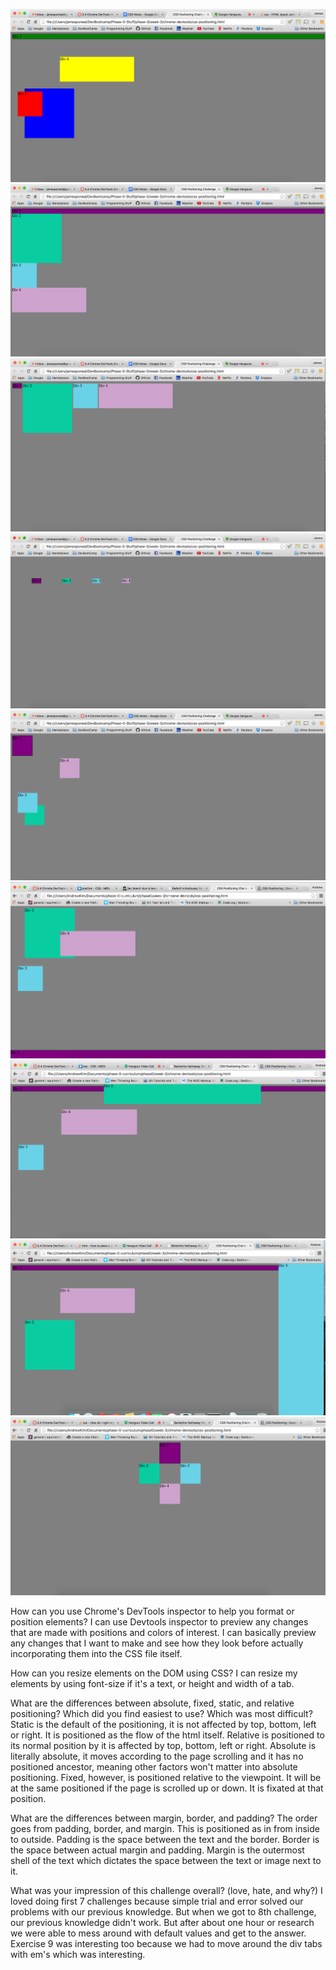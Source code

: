 ![exercise1](./imgs/exercise1.png)
![exercise2](./imgs/exercise2.png)
![exercise3](./imgs/exercise3.png)
![exercise4](./imgs/exercise4.png)
![exercise5](./imgs/exercise5.png)
![exercise6](./imgs/exercise6.png)
![exercise7](./imgs/exercise7.png)
![exercise8](./imgs/exercise8.png)
![exercise9](./imgs/exercise9.png)

How can you use Chrome's DevTools inspector to help you format or position elements?
I can use Devtools inspector to preview any changes that are made with positions and colors of interest.  I can basically preview any changes that I want to make and see how they look before actually incorporating them into the CSS file itself.

How can you resize elements on the DOM using CSS?
I can resize my elements by using font-size if it's a text, or height and width of a tab.

What are the differences between absolute, fixed, static, and relative positioning? Which did you find easiest to use? Which was most difficult?
Static is the default of the positioning, it is not affected by top, bottom, left or right.  It is positioned as the flow of the html itself.  Relative is positioned to its normal position by it is affected by top, bottom, left or right.  Absolute is literally absolute, it moves according to the page scrolling and it has no positioned ancestor, meaning other factors won't matter into absolute positioning.  Fixed, however, is positioned relative to the viewpoint. It will be at the same positioned if the page is scrolled up or down.  It is fixated at that position.

What are the differences between margin, border, and padding?
The order goes from padding, border, and margin.  This is positioned as in from inside to outside.  Padding is the space between the text and the border.  Border is the space between actual margin and padding.  Margin is the outermost shell of the text which dictates the space between the text or image next to it.

What was your impression of this challenge overall? (love, hate, and why?)
I loved doing first 7 challenges because simple trial and error solved our problems with our previous knowledge.  But when we got to 8th challenge, our previous knowledge didn't work.  But after about one hour or research we were able to mess around with default values and get to the answer.  Exercise 9 was interesting too because we had to move around the div tabs with em's which was interesting.